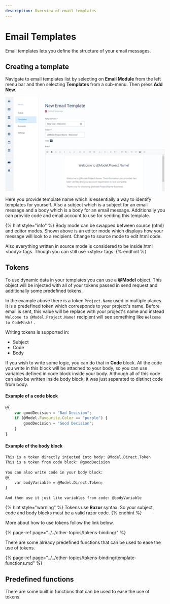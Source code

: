 ```yaml
---
description: Overview of email templates
---
```


# Email Templates

Email templates lets you define the structure of your email messages.

## Creating a template

Navigate to email templates list by selecting on **Email Module** from the left menu bar and then selecting **Templates** from a sub-menu. Then press **Add New**.

![New email template page with example data](../../.gitbook/assets/email_template_1.png)

Here you provide template name which is essentially a way to identify templates for yourself. Also a subject which is a subject for an email message and a body which is a body for an email message. Additionally you can provide code and email account to use for sending this template.

{% hint style="info" %}
Body mode can be swapped between source \(html\) and editor modes. Shown above is an editor mode which displays how your message will look to a recipient. Change to source mode to edit html code.

Also everything written in source mode is considered to be inside html &lt;body&gt; tags. Though you can still use &lt;style&gt; tags.
{% endhint %}

## Tokens

To use dynamic data in your templates you can use a **@Model** object. This object will be injected with all of your tokens passed in send request and additionally some predefined tokens.

In the example above there is a token `Project.Name` used in multiple places. It is a predefined token which corresponds to your project's name. Before email is sent, this value will be replace with your project's name and instead `Welcome to @Model.Project.Name!` recipient will see something like `Welcome to CodeMash!` .

Writing tokens is supported in:

* Subject
* Code
* Body

If you wish to write some logic, you can do that in **Code** block. All the code you write in this block will be attached to your body, so you can use variables defined in code block inside your body. Although all of this code can also be written inside body block, it was just separated to distinct code from body.

#### Example of a code block

```javascript
@{
    var goodDecision = "Bad Decision";
    if (@Model.Favourite.Color == "purple") {
        goodDecision = "Good Decision";
    }
}
```

#### Example of the body block

```markup
This is a token directly injected into body: @Model.Direct.Token
This is a token from code block: @goodDecision

You can also write code in your body block:
@{
    var bodyVariable = @Model.Direct.Token;
}

And then use it just like variables from code: @bodyVariable
```

{% hint style="warning" %}
Tokens use **Razor** syntax. So your subject, code and body blocks must be a valid razor code.
{% endhint %}

More about how to use tokens follow the link below.

{% page-ref page="../../other-topics/tokens-binding/" %}

There are some already predefined functions that can be used to ease the use of tokens.

{% page-ref page="../../other-topics/tokens-binding/template-functions.md" %}

## Predefined functions

There are some built in functions that can be used to ease the use of tokens.

